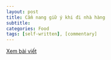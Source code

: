 ```yaml
---
layout: post
title: Cẩm nang giữ ý khi đi nhà hàng
subtitle: 
categories: Food
tags: [self-written], [commentary]
---
```

[Xem bài viết](https://vietcetera.com/vn/cam-nang-giu-y-khi-di-nha-hang)
